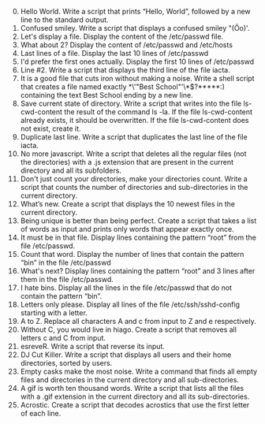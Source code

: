 0. Hello World.  Write a script that prints “Hello, World”, followed by a new line to the standard output.
1. Confused smiley.  Write a script that displays a confused smiley "(Ôo)'.
2. Let's display a file.  Display the content of the /etc/passwd file.
3. What about 2?  Display the content of /etc/passwd and /etc/hosts
4. Last lines of a file.  Display the last 10 lines of /etc/passwd
5. I'd prefer the first ones actually.  Display the first 10 lines of /etc/passwd
6. Line #2.  Write a script that displays the third line of the file iacta.
7. It is a good file that cuts iron without making a noise.  Write a shell script that creates a file named exactly \*\\'"Best School"\'\\*$\?\*\*\*\*\*:) containing the text Best School ending by a new line.
8. Save current state of directory.  Write a script that writes into the file ls-cwd-content the result of the command ls -la. If the file ls-cwd-content already exists, it should be overwritten. If the file ls-cwd-content does not exist, create it.
9. Duplicate last line.  Write a script that duplicates the last line of the file iacta.
10. No more javascript.  Write a script that deletes all the regular files (not the directories) with a .js extension that are present in the current directory and all its subfolders.
11. Don't just count your directories, make your directories count.  Write a script that counts the number of directories and sub-directories in the current directory.
12. What’s new.  Create a script that displays the 10 newest files in the current directory.
13. Being unique is better than being perfect.  Create a script that takes a list of words as input and prints only words that appear exactly once.
14. It must be in that file.  Display lines containing the pattern “root” from the file /etc/passwd.
15. Count that word.  Display the number of lines that contain the pattern “bin” in the file /etc/passwd
16. What's next?  Display lines containing the pattern “root” and 3 lines after them in the file /etc/passwd.
17. I hate bins.  Display all the lines in the file /etc/passwd that do not contain the pattern “bin”.
18. Letters only please.  Display all lines of the file /etc/ssh/sshd-config starting with a letter.
19. A to Z.  Replace all characters A and c from input to Z and e respectively.
20. Without C, you would live in hiago. Create a script that removes all letters c and C from input.
21. esreveR. Write a script that reverse its input.
22. DJ Cut Killer.  Write a script that displays all users and their home directories, sorted by users.
23. Empty casks make the most noise.  Write a command that finds all empty files and directories in the current directory and all sub-directories.
24. A gif is worth ten thousand words.  Write a script that lists all the files with a .gif extension in the current directory and all its sub-directories.
25. Acrostic.  Create a script that decodes acrostics that use the first letter of each line.
